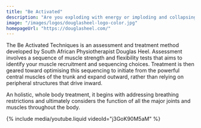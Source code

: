 ```yaml
---
title: "Be Activated"
description: "Are you exploding with energy or imploding and collapsing?"
image: "/images/logos/douglasheel-logo-color.jpg"
homepageUrl: "https://douglasheel.com/"
---
```


The Be Activated Techniques is an assessment and treatment method developed by South African Physiotherapist Douglas Heel. Assessment involves a sequence of muscle strength and flexibility tests that aims to identify your muscle recruitment and sequencing choices. Treatment is then geared toward optimising this sequencing to initiate from the powerful central muscles of the trunk and expand outward, rather than relying on peripheral structures that drive inward. 

An holistic, whole body treatment, it begins with addressing breathing restrictions and ultimately considers the function of all the major joints and muscles throughout the body.

{% include media/youtube.liquid videoId="j3GoK90M5aM" %}

